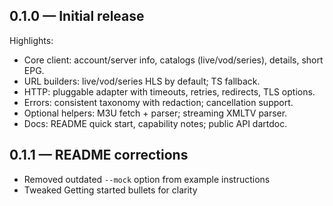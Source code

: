 ## 0.1.0 — Initial release

Highlights:
- Core client: account/server info, catalogs (live/vod/series), details, short EPG.
- URL builders: live/vod/series HLS by default; TS fallback.
- HTTP: pluggable adapter with timeouts, retries, redirects, TLS options.
- Errors: consistent taxonomy with redaction; cancellation support.
- Optional helpers: M3U fetch + parser; streaming XMLTV parser.
- Docs: README quick start, capability notes; public API dartdoc.

## 0.1.1 — README corrections

- Removed outdated `--mock` option from example instructions
- Tweaked Getting started bullets for clarity
